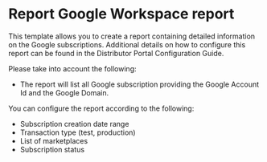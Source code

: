 # Report Google Workspace report

This template allows you to create a report containing detailed information on the Google subscriptions. Additional details on how to configure this report can be found in the Distributor Portal Configuration Guide.

Please take into account the following:

- The report will list all Google subscription providing the Google Account Id and the Google Domain.

You can configure the report according to the following:

- Subscription creation date range
- Transaction type (test, production)
- List of marketplaces
- Subscription status